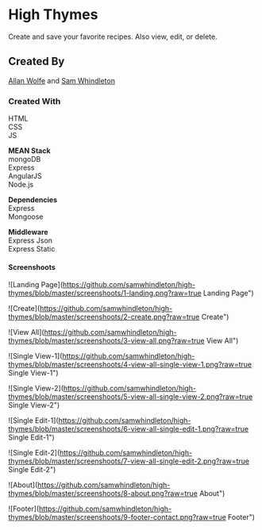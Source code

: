 # High Thymes

Create and save your favorite recipes. Also view, edit, or delete.

## Created By

[Allan Wolfe](https://github.com/awolfe89) and [Sam Whindleton](https://github.com/samwhindleton)

### Created With

HTML  
CSS  
JS

**MEAN Stack**  
mongoDB  
Express  
AngularJS  
Node.js

**Dependencies**  
Express  
Mongoose

**Middleware**  
Express Json  
Express Static


#### Screenshoots

![Landing Page](https://github.com/samwhindleton/high-thymes/blob/master/screenshoots/1-landing.png?raw=true Landing Page")

![Create](https://github.com/samwhindleton/high-thymes/blob/master/screenshoots/2-create.png?raw=true Create")

![View All](https://github.com/samwhindleton/high-thymes/blob/master/screenshoots/3-view-all.png?raw=true View All")

![Single View-1](https://github.com/samwhindleton/high-thymes/blob/master/screenshoots/4-view-all-single-view-1.png?raw=true Single View-1")

![Single View-2](https://github.com/samwhindleton/high-thymes/blob/master/screenshoots/5-view-all-single-view-2.png?raw=true Single View-2")

![Single Edit-1](https://github.com/samwhindleton/high-thymes/blob/master/screenshoots/6-view-all-single-edit-1.png?raw=true Single Edit-1")

![Single Edit-2](https://github.com/samwhindleton/high-thymes/blob/master/screenshoots/7-view-all-single-edit-2.png?raw=true Single Edit-2")

![About](https://github.com/samwhindleton/high-thymes/blob/master/screenshoots/8-about.png?raw=true About")

![Footer](https://github.com/samwhindleton/high-thymes/blob/master/screenshoots/9-footer-contact.png?raw=true Footer")
